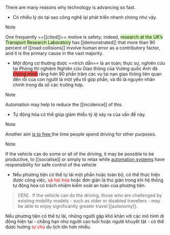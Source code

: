  There are many reasons why technology is advancing so fast.

- Có nhiều lý do tại sao công nghệ lại phát triển nhanh chóng như vậy.
 

> [!NOTE]
> One frequently ==[[cited]]== motive is safety; indeed, <span style="background:#d3f8b6">research at the UK’s Transport Research Laboratory</span> has [[demonstrated]] that more than 90 percent of [[road collisions]] involve human error as a contributory factor, and it is the primary cause in the vast majority.
> 

 - Một động cơ thường được ==trích dẫn== là an toàn; thực sự, nghiên cứu tại Phòng thí nghiệm Nghiên cứu Giao thông của Vương quốc Anh đã <span style="background:#ff4d4f">chứng minh</span> rằng hơn 90 phần trăm các vụ tai nạn giao thông liên quan đến lỗi của con người là một yếu tố góp phần, và đó là nguyên nhân chính trong đa số các trường hợp.
> 

> [!NOTE]
>  Automation may help to reduce the [[incidence]] of this.


 - Tự động hóa có thể giúp giảm thiểu tỷ lệ xảy ra của vấn đề này.


> [!NOTE]
> Another aim <u>is to free </u>the time people spend driving for other purposes.


> [!NOTE]
> If the vehicle can do some or all of the driving, it may be possible to be productive, to 
> [[socialise]] or simply to relax while <u>automation systems</u> have responsibility for safe 
> control of the vehicle

- Nếu phương tiện có thể tự lái một phần hoặc toàn bộ, có thể thực hiện được công việc, <font color="#ff0000">xã hội hóa</font> hoặc đơn giản là thư giãn trong khi hệ thống tự động hóa có trách nhiệm kiểm soát an toàn của phương tiện.


> [!EN]
> . If the vehicle can do the driving, those who are challenged by existing mobility models - such as older or disabled travellers - may be able to enjoy significantly greater travel [[autonomy]].


Nếu phương tiện có thể tự lái, những người gặp khó khăn với các mô hình di động hiện tại - chẳng hạn như người cao tuổi hoặc người khuyết tật - có thể được hưởng <font color="#ff0000">tự chủ</font> du lịch lớn hơn nhiều.